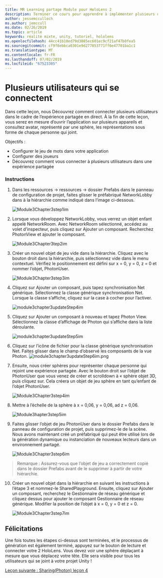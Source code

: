 ```yaml
---
title: MR Learning partage Module pour HoloLens 2
description: Terminer ce cours pour apprendre à implémenter plusieurs utilisateurs les expériences partagées au sein d’une application de HoloLens 2.
author: jessemcculloch
ms.author: jemccull
ms.date: 02/26/2019
ms.topic: article
keywords: réalité mixte, unity, tutoriel, hololens
ms.openlocfilehash: 44cc41b10ed79d3085ec601ec9cf21af47b0fea5
ms.sourcegitcommit: cf9f8ebbca0301e9d277853771ff6e47701ba1c1
ms.translationtype: MT
ms.contentlocale: fr-FR
ms.lasthandoff: 07/02/2019
ms.locfileid: "67523305"
---
```

# <a name="connecting-multiple-users"></a>Plusieurs utilisateurs qui se connectent

Dans cette leçon, nous Découvrez comment connecter plusieurs utilisateurs dans le cadre de l’expérience partagée en direct. À la fin de cette leçon, vous serez en mesure d’ouvrir l’application sur plusieurs appareils et consultez avatar, représenté par une sphère, les représentations sous forme de chaque personne qui joint. 

Objectifs :

- Configurer le jeu de mots dans votre application
- Configurer des joueurs
- Découvrez comment vous connecter à plusieurs utilisateurs dans une expérience partagée

### <a name="instructions"></a>Instructions

1. Dans les ressources -> ressources -> dossier Prefabs dans le panneau de configuration de projet, faites glisser le préfabriqué NetworkLobby dans à la hiérarchie comme indiqué dans l’image ci-dessous.


   ![Module3Chapter3step1im](images/module3chapter3step1im.PNG)

2. Lorsque vous développez NetworkLobby, vous verrez un objet enfant appelé NetworkRoom. Avec NetworkRoom sélectionné, accédez au volet d’inspecteur, puis cliquez sur Ajouter un composant. Recherchez PhotonView et ajouter le composant.

   ![Module3Chapter3tep2im](images/module3chapter3step2im.PNG)

3. Créer un nouvel objet de jeu vide dans la hiérarchie. Cliquez avec le bouton droit dans la hiérarchie, puis sélectionnez vide dans le menu contextuel. Vérifiez le positionnement est défini sur x = 0, y = 0, z = 0 et nommer l’objet, PhotonUser.

   ![Module3Chapter3step3im](images/module3chapter3step3im.PNG)

4. Cliquez sur Ajouter un composant, puis tapez synchronisation Net générique. Sélectionnez la classe générique synchronisation Net. Lorsque la classe s’affiche, cliquez sur la case à cocher pour l’activer. 

   ![module3chapter3updateStep4im](images/module3chapter3updateStep4im.png)

5. Cliquez sur Ajouter un composant à nouveau et tapez Photon View. Sélectionnez la classe d’affichage de Photon qui s’affiche dans la liste déroulante.

   ![module3chapter3updateStep5im](images/module3chapter3updateStep5im.png)

6. Cliquez sur l’icône de fichier pour la classe générique synchronisation Net. Faites glisser dans le champ d’observé les composants de la vue Photon. ![module3chapter3updateStep6im.png](images/module3chapter3updateStep6im.png) 

7. Ensuite, nous créer sphères pour représenter chaque personne qui rejoint une expérience partagée. Avec le bouton droit sur l’objet de PhotonUser que vous venez de créer et scrolldown à « sphère objet 3D, puis cliquez sur. Cela créera un objet de jeu sphère en tant qu’enfant de l’objet PhotonUser.

   ![Module3Chapter3step4im](images/module3chapter3step4im.PNG)

8. Mettre à l’échelle de la sphère à x = 0,06, y = 0,06, ad z = 0,06.

   ![Module3hapter3step5im](images/module3chapter3step5im.PNG)

9. Faites glisser l’objet de jeu PhotonUser dans le dossier Prefabs dans le panneau de configuration de projet, puis supprimez-le de la scène. Nous avons maintenant créé un préfabriqué qui peut être utilisé lors de la génération dynamique ou instanciation de nouveaux lecteurs dans un environnement partagé.

   ![Module3Chapter3step6im](images/module3chapter3step6im.PNG)

> Remarque : Assurez-vous que l’objet de jeu a correctement copié dans le dossier Prefabs avant de le supprimer à partir de votre hiérarchie.

10. Créer un nouvel objet dans la hiérarchie en suivant les instructions à l’étape 3 et nommez-le SharedPlayground. Ensuite, cliquez sur Ajouter un composant, recherchez le Gestionnaire de réseau générique et cliquez dessus pour ajouter le composant Gestionnaire de réseau générique. Modifier la position de l’objet à x = 0, y = 0 et z = 0.

    ![Module3Chapter3step7im](images/module3chapter3step7im.PNG)


## <a name="congratulations"></a>Félicitations

Une fois toutes les étapes ci-dessus sont terminées, et le processus de génération est également terminé, appuyez sur le bouton de lecture et connecter votre 2 HoloLens. Vous devez voir une sphère déplaçant à mesure que vous déplacez votre tête. Elle sera visible pour tous les utilisateurs qui se joint à votre projet Unity !

[Leçon suivante : Sharing(Photon) leçon 4](mrlearning-sharing(photon)-ch4.md)

